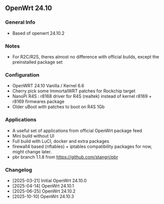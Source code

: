 ## OpenWrt 24.10

### General Info
- Based of openwrt 24.10.2

### Notes
- For R2C/R2S, theres almost no difference with official builds, except the preinstalled package set

### Configuration
- OpenWRT 24.10 Vanilla / Kernel 6.6
- Cherry pick some ImmortalWRT patches for Rockchip target
- NanoPi R4S : r8168 driver for R4S (realtek) instead of kernel r8169 + r8169 firmwares package
- Older uBoot with patches to boot on R4S 1Gb

### Applications
- A useful set of applications from official OpenWrt package feed
- Mini build without UI
- Full build with LuCI, docker and extra packages
- firewall4 based (nftables) + iptables compatibility packages for now, might change later.
- pbr branch 1.1.8 from https://github.com/stangri/pbr

### Changelog
- [2025-03-21] Initial OpenWrt 24.10.0
- [2025-04-14] OpenWrt 24.10.1
- [2025-06-25] OpenWrt 24.10.2
- [2025-10-10] OpenWrt 24.10.3
